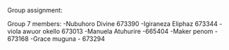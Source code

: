 Group assignment:

Group 7 members:
-Nubuhoro Divine 673390 
-Igiraneza Eliphaz 673344 
-viola awuor okello 673013 
-Manuela Atuhurire -665404
-Maker penom - 673168 
-Grace muguna - 673294
